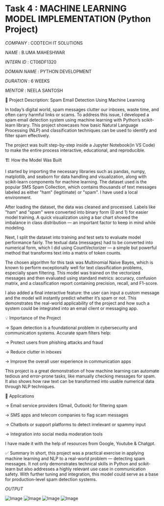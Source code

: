 # Task 4 : MACHINE LEARNING MODEL IMPLEMENTATION (Python Project)

*COMPANY* : CODTECH IT SOLUTIONS

*NAME* : B.UMA MAHESHWAR

*INTERN ID* : CT06DF1320

*DOMAIN NAME* : PYTHON DEVELOPMENT

*DURATION* : 6 WEEKS

*MENTOR* : NEELA SANTOSH

📄 Project Description: Spam Email Detection Using Machine Learning

In today’s digital world, spam messages clutter our inboxes, waste time, and often carry harmful links or scams. To address this issue, I developed a spam email detection system using machine learning with Python’s scikit-learn library. This project showcases how basic Natural Language Processing (NLP) and classification techniques can be used to identify and filter spam effectively.

The project was built step-by-step inside a Jupyter Notebook(in VS Code) to make the entire process interactive, educational, and reproducible.

🏗️ How the Model Was Built

I started by importing the necessary libraries such as pandas, numpy, matplotlib, and seaborn for data handling and visualization, along with scikit-learn components for machine learning. The dataset used is the popular SMS Spam Collection, which contains thousands of text messages labeled as either "ham" (legitimate) or "spam". I have used a local environment.

After loading the dataset, the data was cleaned and processed. Labels like "ham" and "spam" were converted into binary form (0 and 1) for easier model training. A quick visualization using a bar chart showed the imbalance in class distribution — an important factor to keep in mind while modeling.

Next, I split the dataset into training and test sets to evaluate model performance fairly. The textual data (messages) had to be converted into numerical form, which I did using CountVectorizer — a simple but powerful method that transforms text into a matrix of token counts.

The chosen algorithm for this task was Multinomial Naive Bayes, which is known to perform exceptionally well for text classification problems, especially spam filtering. This model was trained on the vectorized messages and then evaluated using standard metrics: accuracy, confusion matrix, and a classification report containing precision, recall, and F1-score.

I also added a final interactive feature: the user can input a custom message and the model will instantly predict whether it’s spam or not. This demonstrates the real-world applicability of the project and how such a system could be integrated into an email client or messaging app.

💡 Importance of the Project

-> Spam detection is a foundational problem in cybersecurity and communication systems. Accurate spam filters help:

-> Protect users from phishing attacks and fraud

-> Reduce clutter in inboxes

-> Improve the overall user experience in communication apps

This project is a great demonstration of how machine learning can automate tedious and error-prone tasks, like manually checking messages for spam. It also shows how raw text can be transformed into usable numerical data through NLP techniques.

🚀 Applications

-> Email service providers (Gmail, Outlook) for filtering spam

-> SMS apps and telecom companies to flag scam messages

-> Chatbots or support platforms to detect irrelevant or spammy input

-> Integration into social media moderation tools

I have made it with the help of resources from Google, Youtube & Chatgpt.

✅ Summary
In short, this project was a practical exercise in applying machine learning and NLP to a real-world problem — detecting spam messages. It not only demonstrates technical skills in Python and scikit-learn but also addresses a highly relevant use case in communication safety. With further tuning and integration, this model could serve as a base for production-level spam detection systems.

*OUTPUT* 

![Image](https://github.com/user-attachments/assets/a05041bf-6b31-47fc-a8d3-c15807961621)
![Image](https://github.com/user-attachments/assets/176d6ac5-84f8-4f5f-8aed-72701efc2227)
![Image](https://github.com/user-attachments/assets/f635a548-81ae-4306-9c2c-368bb623585a)
![Image](https://github.com/user-attachments/assets/eb84c0fb-b1cd-4020-b14b-8e37d8aa1023)
